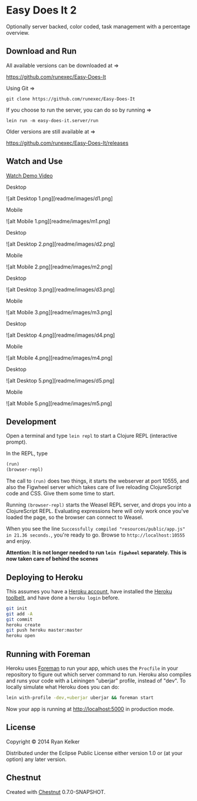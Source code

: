 # Easy Does It 2 

Optionally server backed, color coded, task management with a percentage overview.

## Download and Run

All available versions can be downloaded at =>

https://github.com/runexec/Easy-Does-It

Using Git =>

`git clone https://github.com/runexec/Easy-Does-It`

If you choose to run the server, you can do so by running =>

`lein run -m easy-does-it.server/run`

Older versions are still available at =>

https://github.com/runexec/Easy-Does-It/releases

## Watch and Use

[Watch Demo Video](https://raw.githubusercontent.com/runexec/Easy-Does-It/master/readme/videos/preview.ogv)

Desktop

![alt Desktop 1.png][readme/images/d1.png]

Mobile

![alt Mobile 1.png][readme/images/m1.png]

Desktop

![alt Desktop 2.png][readme/images/d2.png]

Mobile

![alt Mobile 2.png][readme/images/m2.png]

Desktop

![alt Desktop 3.png][readme/images/d3.png]

Mobile

![alt Mobile 3.png][readme/images/m3.png]

Desktop

![alt Desktop 4.png][readme/images/d4.png]

Mobile

![alt Mobile 4.png][readme/images/m4.png]

Desktop

![alt Desktop 5.png][readme/images/d5.png]

Mobile

![alt Mobile 5.png][readme/images/m5.png]

## Development

Open a terminal and type `lein repl` to start a Clojure REPL
(interactive prompt).

In the REPL, type

```clojure
(run)
(browser-repl)
```

The call to `(run)` does two things, it starts the webserver at port
10555, and also the Figwheel server which takes care of live reloading
ClojureScript code and CSS. Give them some time to start.

Running `(browser-repl)` starts the Weasel REPL server, and drops you
into a ClojureScript REPL. Evaluating expressions here will only work
once you've loaded the page, so the browser can connect to Weasel.

When you see the line `Successfully compiled "resources/public/app.js"
in 21.36 seconds.`, you're ready to go. Browse to
`http://localhost:10555` and enjoy.

**Attention: It is not longer needed to run `lein figwheel`
  separately. This is now taken care of behind the scenes**

## Deploying to Heroku

This assumes you have a
[Heroku account](https://signup.heroku.com/dc), have installed the
[Heroku toolbelt](https://toolbelt.heroku.com/), and have done a
`heroku login` before.

``` sh
git init
git add -A
git commit
heroku create
git push heroku master:master
heroku open
```

## Running with Foreman

Heroku uses [Foreman](http://ddollar.github.io/foreman/) to run your
app, which uses the `Procfile` in your repository to figure out which
server command to run. Heroku also compiles and runs your code with a
Leiningen "uberjar" profile, instead of "dev". To locally simulate
what Heroku does you can do:

``` sh
lein with-profile -dev,+uberjar uberjar && foreman start
```

Now your app is running at
[http://localhost:5000](http://localhost:5000) in production mode.

## License

Copyright © 2014 Ryan Kelker

Distributed under the Eclipse Public License either version 1.0 or (at
your option) any later version.

## Chestnut

Created with [Chestnut](http://plexus.github.io/chestnut/) 0.7.0-SNAPSHOT.
